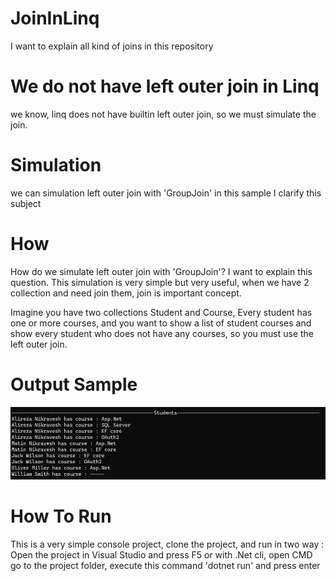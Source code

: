 # JoinInLinq

I want to explain all kind of joins in this repository

# We do not have left outer join in Linq

we know, linq does not have builtin left outer join, so we must simulate the join.

# Simulation

we can simulation left outer join with 'GroupJoin' in this sample I clarify this subject

# How

How do we simulate left outer join with 'GroupJoin'?
I want to explain this question.
This simulation is very simple but very useful, when we have 2 collection and need join them, join is important concept.

Imagine you have two collections Student and Course, Every student has one or more courses, and you want to show a list of student courses and show every student who does not have any courses, so you must use the left outer join.

# Output Sample

![Build Cart Api](https://github.com/nikravesh/JoinInLinq/blob/main/LeftouterJoinSimulation.Output/OutputSample/result.png)

# How To Run

This is a very simple console project, clone the project, and run in two way :
Open the project in Visual Studio and press F5
or with .Net cli, open CMD go to the project folder, execute this command 'dotnet run' and press enter
